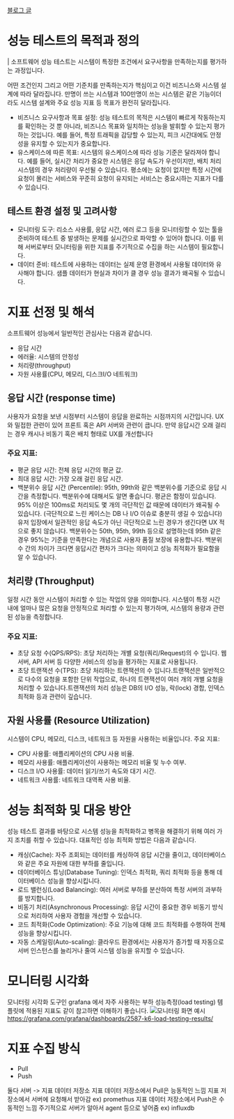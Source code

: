[블로그 글](https://inspire12.tistory.com/359) 

# 성능 테스트의 목적과 정의
| 소프트웨어 성능 테스트는 시스템이 특정한 조건에서 요구사항을 만족하는지를 평가하는 과정입니다.

어떤 조건인지 그리고 어떤 기준치를 만족하는지가 핵심이고 이건 비즈니스와 시스템 설계에 따라 달라집니다.
만명이 쓰는 시스템과 100만명이 쓰는 시스템은 같은 기능이더라도 시스템 설계와 주요 성능 지표 등 목표가 완전히 달라집니다.

- 비즈니스 요구사항과 목표 설정: 성능 테스트의 목적은 시스템이 빠르게 작동하는지를 확인하는 것 뿐 아니라, 비즈니스 목표와 일치하는 성능을 발휘할 수 있는지 평가하는 것입니다. 예를 들어, 특정 트래픽을 감당할 수 있는지, 피크 시간대에도 안정성을 유지할 수 있는지가 중요합니다.
- 유스케이스에 따른 목표: 시스템의 유스케이스에 따라 성능 기준은 달라져야 합니다. 예를 들어, 실시간 처리가 중요한 시스템은 응답 속도가 우선이지만, 배치 처리 시스템의 경우 처리량이 우선될 수 있습니다. 평소에는 요청이 없지만 특정 시간에 요청이 몰리는 서비스와 꾸준히 요청이 유지되는 서비스는 중요시하는 지표가 다를 수 있습니다. 

## 테스트 환경 설정 및 고려사항
- 모니터링 도구: 리소스 사용률, 응답 시간, 에러 로그 등을 모니터링할 수 있는 툴을 준비하여 테스트 중 발생하는 문제를 실시간으로 파악할 수 있어야 합니다. 이를 위해 서버로부터 모니터링을 위한 지표를 주기적으로 수집을 하는 시스템이 필요합니다.
- 데이터 준비: 테스트에 사용하는 데이터는 실제 운영 환경에서 사용될 데이터와 유사해야 합니다. 샘플 데이터가 현실과 차이가 클 경우 성능 결과가 왜곡될 수 있습니다.

# 지표 선정 및 해석
소프트웨어 성능에서 일반적인 관심사는 다음과 같습니다.

- 응답 시간
- 에러율: 시스템의 안정성
- 처리량(throughput)
- 자원 사용률(CPU, 메모리, 디스크I/O 네트워크)

## 응답 시간 (response time)
사용자가 요청을 보낸 시점부터 시스템이 응답을 완료하는 시점까지의 시간입니다. UX 와 밀접한 관련이 있어 프론트 혹은 API 서버와 관련이 큽니다. 만약 응답시간 오래 걸리는 경우 캐시나 비동기 혹은 배치 형태로 UX를 개선합니다

### 주요 지표:
- 평균 응답 시간: 전체 응답 시간의 평균 값.
- 최대 응답 시간: 가장 오래 걸린 응답 시간.
- 백분위수 응답 시간 (Percentile): 95th, 99th와 같은 백분위수를 기준으로 응답 시간을 측정합니다.
백분위수에 대해서도 알면 좋습니다. 평균은 함정이 있습니다. 95% 이상은 100ms로 처리되도 몇 개의 극단적인 값 때문에 데이터가 왜곡될 수 있습니다. (극단적으로 느린 케이스는 DB 나 I/O 이슈로 충분히 생길 수 있습니다)
유저 입장에서 일관적인 응답 속도가 아닌 극단적으로 느린 경우가 생긴다면 UX 적으로 좋지 않습니다.
백분위수는 50th, 95th, 99th 등으로 설명하는데 95th 같은 경우 95%는 기준을 만족한다는 개념으로 사용자 품질 보장에 유용합니다.  백분위 수 간의 차이가 크다면 응답시간 편차가 크다는 의미이고 성능 최적화가 필요함을 알 수 있습니다.

## 처리량 (Throughput)
일정 시간 동안 시스템이 처리할 수 있는 작업의 양을 의미합니다. 시스템이 특정 시간 내에 얼마나 많은 요청을 안정적으로 처리할 수 있는지 평가하며, 시스템의 용량과 관련된 성능을 측정합니다.

### 주요 지표:
- 초당 요청 수(QPS/RPS): 초당 처리하는 개별 요청(쿼리/Request)의 수 입니다. 웹 서버, API 서버 등 다양한 서비스의 성능을 평가하는 지표로 사용됩니다.
- 초당 트랜잭션 수(TPS): 초당 처리하는 트랜잭션의 수 입니다.트랜잭션은 일반적으로 다수의 요청을 포함한 단위 작업으로, 하나의 트랜잭션이 여러 개의 개별 요청을 처리할 수 있습니다.트랜잭션의 처리 성능은 DB의 I/O 성능, 락(lock) 경합, 인덱스 최적화 등과 관련이 깊습니다.
## 자원 사용률 (Resource Utilization)
시스템이 CPU, 메모리, 디스크, 네트워크 등 자원을 사용하는 비율입니다.
주요 지표:
- CPU 사용률: 애플리케이션의 CPU 사용 비율.
- 메모리 사용률: 애플리케이션이 사용하는 메모리 비율 및 누수 여부.
- 디스크 I/O 사용률: 데이터 읽기/쓰기 속도와 대기 시간.
- 네트워크 사용률: 네트워크 대역폭 사용 비율.

# 성능 최적화 및 대응 방안
성능 테스트 결과를 바탕으로 시스템 성능을 최적화하고 병목을 해결하기 위해 여러 가지 조치를 취할 수 있습니다. 대표적인 성능 최적화 방법은 다음과 같습니다.

- 캐싱(Cache): 자주 조회되는 데이터를 캐싱하여 응답 시간을 줄이고, 데이터베이스와 같은 주요 자원에 대한 부하를 줄입니다.
- 데이터베이스 튜닝(Database Tuning): 인덱스 최적화, 쿼리 최적화 등을 통해 데이터베이스 성능을 향상시킵니다.
- 로드 밸런싱(Load Balancing): 여러 서버로 부하를 분산하여 특정 서버의 과부하를 방지합니다.
- 비동기 처리(Asynchronous Processing): 응답 시간이 중요한 경우 비동기 방식으로 처리하여 사용자 경험을 개선할 수 있습니다.
- 코드 최적화(Code Optimization): 주요 기능에 대해 코드 최적화를 수행하여 전체 성능을 향상시킵니다.
- 자동 스케일링(Auto-scaling): 클라우드 환경에서는 사용자가 증가할 때 자동으로 서버 인스턴스를 늘리거나 줄여 시스템 성능을 유지할 수 있습니다.

# 모니터링 시각화
모니터링 시각화 도구인 grafana 에서 자주 사용하는 부하 성능측정(load testing) 템플릿에 적용된 지표도 같이 참고하면 이해하기 좋습니다.
![모니터링 화면 예시]("./images/img.png")
https://grafana.com/grafana/dashboards/2587-k6-load-testing-results/

# 지표 수집 방식 
- Pull
- Push

둘다 서버 -> 지표 데이터 저장소
지표 데이터 저장소에서 Pull은 능동적인 느낌 지표 저장소에서 서버에 요청해서 받아감 ex) promethus
지표 데이터 저장소에서 Push은 수동적인 느낌 주기적으로 서버가 알아서 agent 등으로 넣어줌 ex) influxdb  


